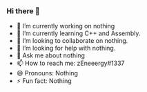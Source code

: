 ### Hi there 👋

- 🔭 I’m currently working on nothing
- 🌱 I’m currently learning C++ and Assembly.
- 👯 I’m looking to collaborate on nothing.
- 🤔 I’m looking for help with nothing.
- 💬 Ask me about nothing
- 📫 How to reach me: zEneeergy#1337
- 😄 Pronouns: Nothing
- ⚡ Fun fact: Nothing
